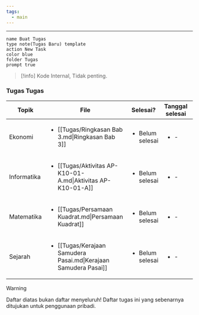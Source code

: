 ```yaml
---
tags:
  - main
---
```


- - -
```button
name Buat Tugas
type note(Tugas Baru) template
action New Task
color blue
folder Tugas
prompt true
```
> [!info] Kode Internal, Tidak penting.
### Tugas Tugas
| Topik       | File                                                                             | Selesai?                        | Tanggal selesai      | Deadline                     |
| ----------- | -------------------------------------------------------------------------------- | ------------------------------- | -------------------- | ---------------------------- |
| Ekonomi     | <ul><li>[[Tugas/Ringkasan Bab 3.md\|Ringkasan Bab 3]]</li></ul>                 | <ul><li>Belum selesai</li></ul> | <ul><li>\-</li></ul> | <ul><li>2024-05-15</li></ul> |
| Informatika | <ul><li>[[Tugas/Aktivitas AP-K10-01-A.md\|Aktivitas AP-K10-01-A]]</li></ul>     | <ul><li>Belum selesai</li></ul> | <ul><li>\-</li></ul> | <ul><li>2024-05-24</li></ul> |
| Matematika  | <ul><li>[[Tugas/Persamaan Kuadrat.md\|Persamaan Kuadrat]]</li></ul>             | <ul><li>Belum selesai</li></ul> | <ul><li>\-</li></ul> | <ul><li>2024-05-20</li></ul> |
| Sejarah     | <ul><li>[[Tugas/Kerajaan Samudera Pasai.md\|Kerajaan Samudera Pasai]]</li></ul> | <ul><li>Belum selesai</li></ul> | <ul><li>\-</li></ul> | <ul><li>2024-05-20</li></ul> |


> [!warning]
> Daftar diatas bukan daftar menyeluruh! Daftar tugas ini yang sebenarnya ditujukan untuk penggunaan pribadi.